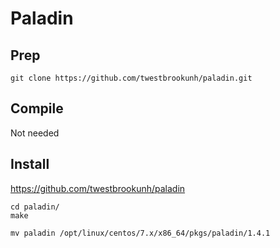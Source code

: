 # Paladin

## Prep
```
git clone https://github.com/twestbrookunh/paladin.git
```

## Compile
Not needed

## Install
https://github.com/twestbrookunh/paladin
```
cd paladin/
make

mv paladin /opt/linux/centos/7.x/x86_64/pkgs/paladin/1.4.1
```

